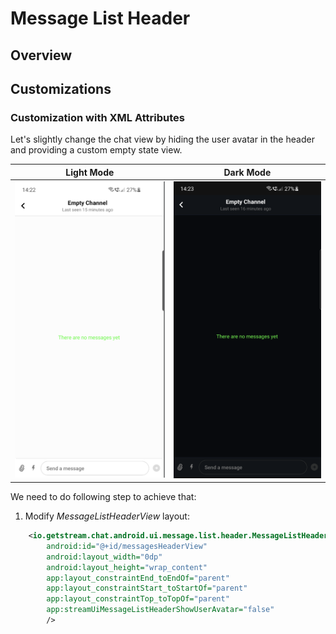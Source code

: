 # Message List Header

<!-- TODO: Import whatever makes sense to import from https://getstream.io/chat/docs/android/message_list_header_view/?language=kotlin -->

## Overview

<!-- TODO: Brief description and a couple screenshots with default styling. -->

## Customizations

### Customization with XML Attributes

<!-- TODO: Review this example, possibly remove it. -->

Let's slightly change the chat view by hiding the user avatar in the header and providing a custom empty state view.

| Light Mode | Dark Mode |
| --- | --- |
|![chat view changing components light](../../assets/chat_view_changing_components_light.png)|![chat view changing components dark](../../assets/chat_view_changing_components_dark.png)|

We need to do following step to achieve that:
1. Modify _MessageListHeaderView_ layout:
```xml
    <io.getstream.chat.android.ui.message.list.header.MessageListHeaderView
        android:id="@+id/messagesHeaderView"
        android:layout_width="0dp"
        android:layout_height="wrap_content"
        app:layout_constraintEnd_toEndOf="parent"
        app:layout_constraintStart_toStartOf="parent"
        app:layout_constraintTop_toTopOf="parent"
        app:streamUiMessageListHeaderShowUserAvatar="false"
        />
```
